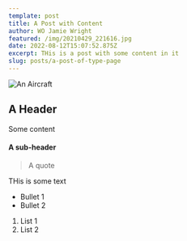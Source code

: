```yaml
---
template: post
title: A Post with Content
author: WO Jamie Wright
featured: /img/20210429_221616.jpg
date: 2022-08-12T15:07:52.875Z
excerpt: THis is a post with some content in it
slug: posts/a-post-of-type-page
---
```


![An Aircraft](/img/tutor.jpg "Something that flies")

## A Header

Some content

#### A sub-header

> A quote

THis is some text

- Bullet 1
- Bullet 2

1. List 1
2. List 2
